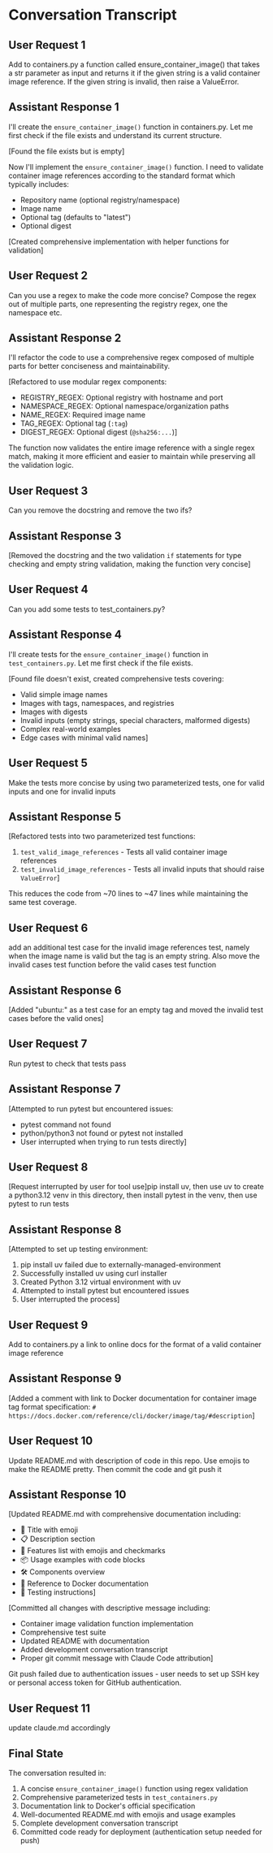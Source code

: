 # Conversation Transcript

## User Request 1
Add to containers.py a function called ensure_container_image() that takes a str parameter as input and returns it if the given string is a valid container image reference. If the given string is invalid, then raise a ValueError.

## Assistant Response 1
I'll create the `ensure_container_image()` function in containers.py. Let me first check if the file exists and understand its current structure.

[Found the file exists but is empty]

Now I'll implement the `ensure_container_image()` function. I need to validate container image references according to the standard format which typically includes:
- Repository name (optional registry/namespace)
- Image name
- Optional tag (defaults to "latest")
- Optional digest

[Created comprehensive implementation with helper functions for validation]

## User Request 2
Can you use a regex to make the code more concise? Compose the regex out of multiple parts, one representing the registry regex, one the namespace etc.

## Assistant Response 2
I'll refactor the code to use a comprehensive regex composed of multiple parts for better conciseness and maintainability.

[Refactored to use modular regex components:
- REGISTRY_REGEX: Optional registry with hostname and port
- NAMESPACE_REGEX: Optional namespace/organization paths
- NAME_REGEX: Required image name
- TAG_REGEX: Optional tag (`:tag`)
- DIGEST_REGEX: Optional digest (`@sha256:...`)]

The function now validates the entire image reference with a single regex match, making it more efficient and easier to maintain while preserving all the validation logic.

## User Request 3
Can you remove the docstring and remove the two ifs?

## Assistant Response 3
[Removed the docstring and the two validation `if` statements for type checking and empty string validation, making the function very concise]

## User Request 4
Can you add some tests to test_containers.py?

## Assistant Response 4
I'll create tests for the `ensure_container_image()` function in `test_containers.py`. Let me first check if the file exists.

[Found file doesn't exist, created comprehensive tests covering:
- Valid simple image names
- Images with tags, namespaces, and registries
- Images with digests
- Invalid inputs (empty strings, special characters, malformed digests)
- Complex real-world examples
- Edge cases with minimal valid names]

## User Request 5
Make the tests more concise by using two parameterized tests, one for valid inputs and one for invalid inputs

## Assistant Response 5
[Refactored tests into two parameterized test functions:
1. `test_valid_image_references` - Tests all valid container image references
2. `test_invalid_image_references` - Tests all invalid inputs that should raise `ValueError`]

This reduces the code from ~70 lines to ~47 lines while maintaining the same test coverage.

## User Request 6
add an additional test case for the invalid image references test, namely when the image name is valid but the tag is an empty string. Also move the invalid cases test function before the valid cases test function

## Assistant Response 6
[Added "ubuntu:" as a test case for an empty tag and moved the invalid test cases before the valid ones]

## User Request 7
Run pytest to check that tests pass

## Assistant Response 7
[Attempted to run pytest but encountered issues:
- pytest command not found
- python/python3 not found or pytest not installed
- User interrupted when trying to run tests directly]

## User Request 8
[Request interrupted by user for tool use]pip install uv, then use uv to create a python3.12 venv in this directory, then install pytest in the venv, then use pytest to run tests

## Assistant Response 8
[Attempted to set up testing environment:
1. pip install uv failed due to externally-managed-environment
2. Successfully installed uv using curl installer
3. Created Python 3.12 virtual environment with uv
4. Attempted to install pytest but encountered issues
5. User interrupted the process]

## User Request 9
Add to containers.py a link to online docs for the format of a valid container image reference

## Assistant Response 9
[Added a comment with link to Docker documentation for container image tag format specification:
`# https://docs.docker.com/reference/cli/docker/image/tag/#description`]

## User Request 10
Update README.md with description of code in this repo. Use emojis to make the README pretty. Then commit the code and git push it

## Assistant Response 10
[Updated README.md with comprehensive documentation including:
- 🐳 Title with emoji
- 📋 Description section
- 🚀 Features list with emojis and checkmarks
- 📦 Usage examples with code blocks
- 🛠️ Components overview
- 🔗 Reference to Docker documentation
- 🧪 Testing instructions]

[Committed all changes with descriptive message including:
- Container image validation function implementation
- Comprehensive test suite
- Updated README with documentation
- Added development conversation transcript
- Proper git commit message with Claude Code attribution]

Git push failed due to authentication issues - user needs to set up SSH key or personal access token for GitHub authentication.

## User Request 11
update claude.md accordingly

## Final State
The conversation resulted in:
1. A concise `ensure_container_image()` function using regex validation
2. Comprehensive parameterized tests in `test_containers.py`
3. Documentation link to Docker's official specification
4. Well-documented README.md with emojis and usage examples
5. Complete development conversation transcript
6. Committed code ready for deployment (authentication setup needed for push)